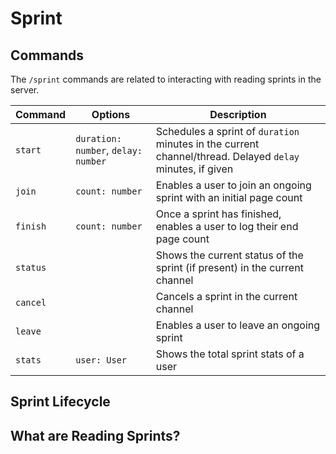 # Sprint

## Commands

The `/sprint` commands are related to interacting with reading sprints in the server.

| Command  | Options                             | Description                                                                                               |
| -------- | ----------------------------------- | --------------------------------------------------------------------------------------------------------- |
| `start`  | `duration: number`, `delay: number` | Schedules a sprint of `duration` minutes in the current channel/thread. Delayed `delay` minutes, if given |
| `join`   | `count: number`                     | Enables a user to join an ongoing sprint with an initial page count                                       |
| `finish` | `count: number`                     | Once a sprint has finished, enables a user to log their end page count                                    |
| `status` |                                     | Shows the current status of the sprint (if present) in the current channel                                |
| `cancel` |                                     | Cancels a sprint in the current channel                                                                   |
| `leave`  |                                     | Enables a user to leave an ongoing sprint                                                                 |
| `stats`  | `user: User`                        | Shows the total sprint stats of a user                                                                    |

## Sprint Lifecycle

## What are Reading Sprints?

<!-- TODO: Add stuff here -->
